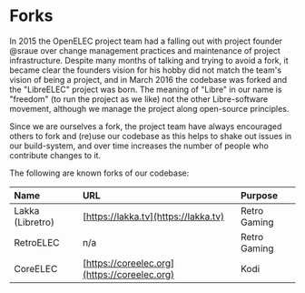 # Forks

In 2015 the OpenELEC project team had a falling out with project founder @sraue over change management practices and maintenance of project infrastructure. Despite many months of talking and trying to avoid a fork, it became clear the founders vision for his hobby did not match the team's vision of being a project, and in March 2016 the codebase was forked and the "LibreELEC" project was born. The meaning of "Libre" in our name is "freedom" \(to run the project as we like\) not the other Libre-software movement, although we manage the project along open-source principles.

Since we are ourselves a fork, the project team have always encouraged others to fork and \(re\)use our codebase as this helps to shake out issues in our build-system, and over time increases the number of people who contribute changes to it.

The following are known forks of our codebase:

| Name | URL | Purpose |
| :--- | :--- | :--- |
| Lakka \(Libretro\) | [https://lakka.tv](https://lakka.tv) | Retro Gaming |
| RetroELEC | n/a | Retro Gaming |
| CoreELEC | [https://coreelec.org](https://coreelec.org) | Kodi |


